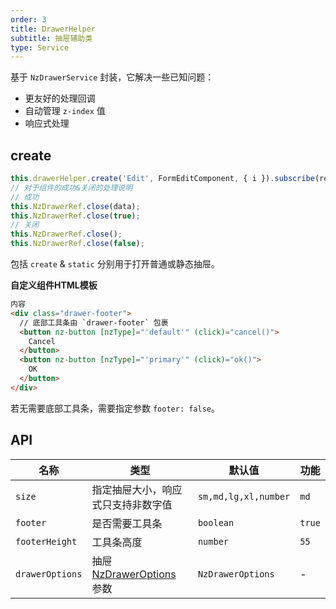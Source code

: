 ```yaml
---
order: 3
title: DrawerHelper
subtitle: 抽屉辅助类
type: Service
---
```


基于 `NzDrawerService` 封装，它解决一些已知问题：

- 更友好的处理回调
- 自动管理 `z-index` 值
- 响应式处理

## create

```ts
this.drawerHelper.create('Edit', FormEditComponent, { i }).subscribe(res => this.load());
// 对于组件的成功&关闭的处理说明
// 成功
this.NzDrawerRef.close(data);
this.NzDrawerRef.close(true);
// 关闭
this.NzDrawerRef.close();
this.NzDrawerRef.close(false);
```

包括 `create` & `static` 分别用于打开普通或静态抽屉。

**自定义组件HTML模板**

```html
内容
<div class="drawer-footer">
  // 底部工具条由 `drawer-footer` 包裹
  <button nz-button [nzType]="'default'" (click)="cancel()">
    Cancel
  </button>
  <button nz-button [nzType]="'primary'" (click)="ok()">
    OK
  </button>
</div>
```

若无需要底部工具条，需要指定参数 `footer: false`。

## API

| 名称 | 类型 | 默认值 | 功能 |
| --- | --- | --- | --- |
| `size` | 指定抽屉大小，响应式只支持非数字值 | `sm,md,lg,xl,number` | `md` |
| `footer` | 是否需要工具条 | `boolean` | `true` |
| `footerHeight` | 工具条高度 | `number` | `55` |
| `drawerOptions` | 抽屉 [NzDrawerOptions](https://ng.ant.design/components/drawer/zh#nzdraweroptions) 参数 | `NzDrawerOptions` | - |
